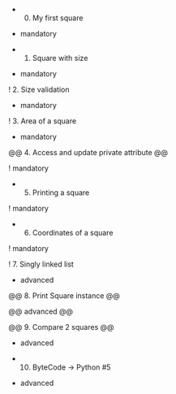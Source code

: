 - 0. My first square 

+ mandatory 

+ 1. Square with size 

+ mandatory 

! 2. Size validation 

+ mandatory 

! 3. Area of a square 

+ mandatory 

@@ 4. Access and update private attribute @@ 

! mandatory 

- 5. Printing a square 

! mandatory 

+ 6. Coordinates of a square 

! mandatory 

! 7. Singly linked list 

+ advanced 

@@ 8. Print Square instance @@ 

@@ advanced @@ 

@@ 9. Compare 2 squares @@ 

+ advanced 

+ 10. ByteCode -> Python #5 

+ advanced 
